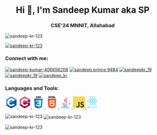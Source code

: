 <h1 align="center">Hi 👋, I'm Sandeep Kumar aka SP</h1>
<h3 align="center">CSE'24 MNNIT, Allahabad</h3>

<p align="left"> <img src="https://komarev.com/ghpvc/?username=sandeep-kr-123&label=Profile%20views&color=0e75b6&style=flat" alt="sandeep-kr-123" /> </p>

<p align="left"> <a href="https://github.com/ryo-ma/github-profile-trophy"><img src="https://github-profile-trophy.vercel.app/?username=sandeep-kr-123" alt="sandeep-kr-123" /></a> </p>

<h3 align="left">Connect with me:</h3>
<p align="left">
<a href="https://linkedin.com/in/sandeep-kumar-406656208" target="blank"><img align="center" src="https://raw.githubusercontent.com/rahuldkjain/github-profile-readme-generator/master/src/images/icons/Social/linked-in-alt.svg" alt="sandeep-kumar-406656208" height="30" width="40" /></a>
<a href="https://fb.com/sandeep.prince.9484" target="blank"><img align="center" src="https://raw.githubusercontent.com/rahuldkjain/github-profile-readme-generator/master/src/images/icons/Social/facebook.svg" alt="sandeep.prince.9484" height="30" width="40" /></a>
<a href="https://instagram.com/sandeepkr_19" target="blank"><img align="center" src="https://raw.githubusercontent.com/rahuldkjain/github-profile-readme-generator/master/src/images/icons/Social/instagram.svg" alt="sandeepkr_19" height="30" width="40" /></a>
<a href="https://www.codechef.com/users/sandeepkr_19" target="blank"><img align="center" src="https://cdn.jsdelivr.net/npm/simple-icons@3.1.0/icons/codechef.svg" alt="sandeepkr_19" height="30" width="40" /></a>
<a href="https://codeforces.com/profile/sandeep_kr" target="blank"><img align="center" src="https://raw.githubusercontent.com/rahuldkjain/github-profile-readme-generator/master/src/images/icons/Social/codeforces.svg" alt="sandeep_kr" height="30" width="40" /></a>
</p>

<h3 align="left">Languages and Tools:</h3>
<p align="left"> <a href="https://www.cprogramming.com/" target="_blank" rel="noreferrer"> <img src="https://raw.githubusercontent.com/devicons/devicon/master/icons/c/c-original.svg" alt="c" width="40" height="40"/> </a> <a href="https://www.w3schools.com/cpp/" target="_blank" rel="noreferrer"> <img src="https://raw.githubusercontent.com/devicons/devicon/master/icons/cplusplus/cplusplus-original.svg" alt="cplusplus" width="40" height="40"/> </a> <a href="https://www.w3schools.com/css/" target="_blank" rel="noreferrer"> <img src="https://raw.githubusercontent.com/devicons/devicon/master/icons/css3/css3-original-wordmark.svg" alt="css3" width="40" height="40"/> </a> <a href="https://www.w3.org/html/" target="_blank" rel="noreferrer"> <img src="https://raw.githubusercontent.com/devicons/devicon/master/icons/html5/html5-original-wordmark.svg" alt="html5" width="40" height="40"/> </a> <a href="https://www.java.com" target="_blank" rel="noreferrer"> <img src="https://raw.githubusercontent.com/devicons/devicon/master/icons/java/java-original.svg" alt="java" width="40" height="40"/> </a> <a href="https://developer.mozilla.org/en-US/docs/Web/JavaScript" target="_blank" rel="noreferrer"> <img src="https://raw.githubusercontent.com/devicons/devicon/master/icons/javascript/javascript-original.svg" alt="javascript" width="40" height="40"/> </a> <a href="https://reactjs.org/" target="_blank" rel="noreferrer"> <img src="https://raw.githubusercontent.com/devicons/devicon/master/icons/react/react-original-wordmark.svg" alt="react" width="40" height="40"/> </a> </p>

<p><img align="left" src="https://github-readme-stats.vercel.app/api/top-langs?username=sandeep-kr-123&show_icons=true&locale=en&layout=compact" alt="sandeep-kr-123" /></p>

<p>&nbsp;<img align="center" src="https://github-readme-stats.vercel.app/api?username=sandeep-kr-123&show_icons=true&locale=en" alt="sandeep-kr-123" /></p>

<p><img align="center" src="https://github-readme-streak-stats.herokuapp.com/?user=sandeep-kr-123&" alt="sandeep-kr-123" /></p>
